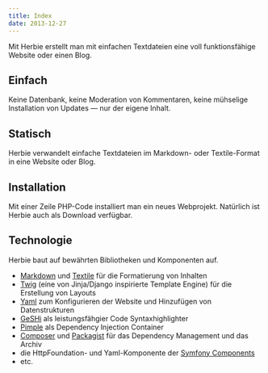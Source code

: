 ```yaml
---
title: Index
date: 2013-12-27
---
```


Mit Herbie erstellt man mit einfachen Textdateien eine voll funktionsfähige Website oder einen Blog.

## Einfach
Keine Datenbank, keine Moderation von Kommentaren, keine mühselige Installation von Updates — nur der eigene Inhalt.

## Statisch
Herbie verwandelt einfache Textdateien im Markdown- oder Textile-Format in eine Website oder Blog.

## Installation
Mit einer Zeile PHP-Code installiert man ein neues Webprojekt. Natürlich ist Herbie auch als Download verfügbar.

## Technologie

Herbie baut auf bewährten Bibliotheken und Komponenten auf.

- [Markdown](http://daringfireball.net/projects/markdown) und [Textile](http://txstyle.org/article/36/php-textile) für die Formatierung von Inhalten
- [Twig](http://twig.sensiolabs.org) (eine von Jinja/Django inspirierte Template Engine) für die Erstellung von Layouts
- [Yaml](http://www.yaml.org) zum Konfigurieren der Website und Hinzufügen von Datenstrukturen
- [GeSHi](http://qbnz.com/highlighter) als leistungsfähgier Code Syntaxhighlighter
- [Pimple](http://pimple.sensiolabs.org) als Dependency Injection Container
- [Composer](http://getcomposer.org) und [Packagist](https://packagist.org) für das Dependency Management und das Archiv
- die HttpFoundation- und Yaml-Komponente der [Symfony Components](http://symfony.com/doc/current/components/)
- etc.
